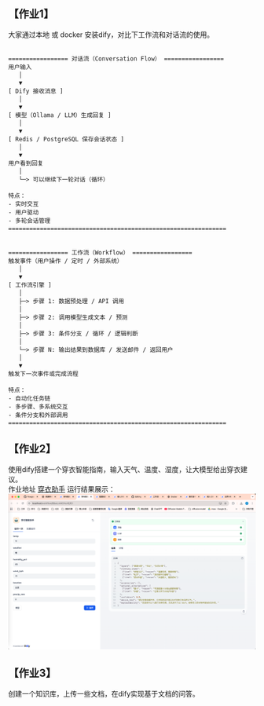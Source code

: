 ## 【作业1】  
大家通过本地 或 docker 安装dify，对比下工作流和对话流的使用。
```

================= 对话流（Conversation Flow） =================
用户输入
   │
   ▼
[ Dify 接收消息 ]
   │
   ▼
[ 模型（Ollama / LLM）生成回复 ]
   │
   ▼
[ Redis / PostgreSQL 保存会话状态 ]
   │
   ▼
用户看到回复
   │
   └─> 可以继续下一轮对话（循环）

特点：
- 实时交互
- 用户驱动
- 多轮会话管理
==============================================================


================= 工作流（Workflow） =================
触发事件（用户操作 / 定时 / 外部系统）
   │
   ▼
[ 工作流引擎 ]
   │
   ├─> 步骤 1: 数据预处理 / API 调用
   │
   ├─> 步骤 2: 调用模型生成文本 / 预测
   │
   ├─> 步骤 3: 条件分支 / 循环 / 逻辑判断
   │
   └─> 步骤 N: 输出结果到数据库 / 发送邮件 / 返回用户
   │
   ▼
触发下一次事件或完成流程

特点：
- 自动化任务链
- 多步骤、多系统交互
- 条件分支和外部调用
==============================================================

```
## 【作业2】  
使用dify搭建一个穿衣智能指南，输入天气、温度、湿度，让大模型给出穿衣建议。  
作业地址 [穿衣助手](./穿衣智能助手.yml)
运行结果展示：
![运行展示](task2.png)
## 【作业3】  
创建一个知识库，上传一些文档，在dify实现基于文档的问答。
